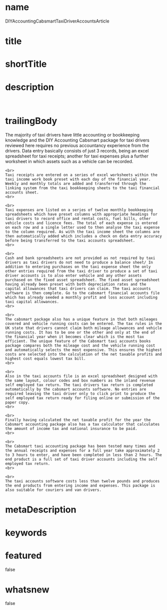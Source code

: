 # name
DIYAccountingCabsmartTaxiDriverAccountsArticle

# title
 

# shortTitle
 

# description
&nbsp;

# trailingBody
<p>
    The majority of taxi drivers have little accounting or bookkeeping knowledge and the DIY Accounting Cabsmart package for taxi drivers reviewed here requires no previous accountancy experience from the drivers. Data entry basically consists of just 3 records, being an excel spreadsheet for taxi receipts; another for taxi expenses plus a further worksheet in which assets such as a vehicle can be recorded.
    <br>
     
    <br>
    Taxi receipts are entered on a series of excel worksheets within the taxi income work book preset with each day of the financial year. Weekly and monthly totals are added and transferred through the linking system from the taxi bookkeeping sheets to the taxi financial accounts sheet.
    <br>
     
    <br>
    Taxi expenses are listed on a series of twelve monthly bookkeeping spreadsheets which have preset columns with appropriate headings for taxi drivers to record office and rental costs, fuel bills, other vehicle costs and licence fees. The total of each expense is entered on each row and a single letter used to then analyse the taxi expense to the column required. As with the taxi income sheet the columns are then automatically added which includes a check on data entry accuracy before being transferred to the taxi accounts spreadsheet.
    <br>
     
    <br>
    Cash and bank spreadsheets are not provided as not required by taxi drivers as taxi drivers do not need to produce a balance sheet/ In addition to entering purchases on the taxi expense sheet the only other entries required from the taxi driver to produce a set of taxi driver accounts is to also enter vehicle and any other assets purchased on the fixed asset spreadsheet. The fixed asset spreadsheet having already been preset with both depreciation rates and the capital allowances that taxi drivers can claim. The taxi accounts software is then complete. Go to the cabsmart financial accounts file which has already seeded a monthly profit and loss account including taxi capital allowances.
    <br>
     
    <br>
    The cabsmart package also has a unique feature in that both mileages covered and vehicle running costs can be entered. The tax rules in the UK state that drivers cannot claim both mileage allowances and vehicle running costs. It has to be one or the other and only at the end of the financial year when it becomes clear which is the most tax efficient. The unique feature of the Cabsmart taxi accounts books package compares both the mileage cost and the vehicle running cost and automatically selects the most expensive. This ensures the highest costs are selected into the calculation of the net taxable profits and highest cost equals lowest tax bill.
    <br>
     
    <br>
    Also in the taxi accounts file is an excel spreadsheet designed with the same layout, colour codes and box numbers as the inland revenue self employed tax return. The taxi drivers tax return is completed automatically by the cabsmart accounts software. No entries are required leaving the taxi driver only to click print to produce the self employed tax return ready for filing online or submission of the paper copy.
    <br>
     
    <br>
    Finally having calculated the net taxable profit for the year the Cabsmart accounting package also has a tax calculator that calculates the amount of income tax and national insurance to be paid.
    <br>
     
    <br>
    The Cabsmart taxi accounting package has been tested many times and the annual receipts and expenses for a full year take approximately 2 to 3 hours to enter, and have been completed in less than 2 hours. The end product is a full set of taxi driver accounts including the self employed tax return.
    <br>
     
    <br>
    The taxi accounts software costs less than twelve pounds and produces the end products from entering income and expenses. This package is also suitable for couriers and van drivers.
</p>


# metaDescription
 

# keywords
 

# featured
false

# whatsnew
false
